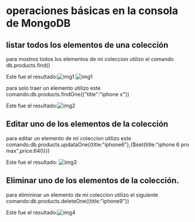 # operaciones básicas en la consola de MongoDB
## listar todos los elementos de una colección
 para mostros todos los elementos de  mi coleccion  utilizo el comando  db.products.find()

 Este fue el resultado:![img1](.\Users\mateo\OneDrive\Escritorio\DavidNaranjo\clase5\img1.png) ![img1](https://user-images.githubusercontent.com/127431125/235268201-c92d20d9-0d4f-47a9-ac57-3dbcfa939245.jpg)

para solo traer  un elemento utilizo este comando:db.products.findOne({"title":"iphone x"})

Este fue el resultado:![img2](./DavidNaranjo/clase5/img/img2.png)


## Editar uno de los elementos de la colección
para editar un elemento de mi coleccion  utilizo este comando:db.products.updataOne({title:"iphone6"},{$set{title:"iphone 6 pro max",price:640}}) 

Este fue el resultado: ![img3](./DavidNaranjo/clase5/img/img3.png)
## Eliminar uno de los elementos de la colección.

para elimininar un elemento de mi coleccion utilizo el siguiente comando:db.products.deleteOne({title:"iphone9"})

Este fue el resultado:![img4](./DavidNaranjo/clase5/img/img4.png)
